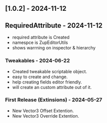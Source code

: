 ## [1.0.2] - 2024-11-12

## RequiredAttribute - 2024-11-12
- required attribute is Created
- namespce is ZupEditorUtils
- shows warrning on inspector & hierarchy


### Tweakables - 2024-06-22
- Created tweakable scriptable object.
- easy to create and change.
- help creating fields editor friendly. 
- will create an custom attribute out of it.

### First Release (Extinsions) - 2024-05-27
- New Vector3 Offset Extention.
- New Vector3 Override Extention.